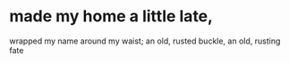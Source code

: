 
# made my home a little late, 
wrapped my name around my waist;
an old, rusted buckle,
an old, rusting fate

